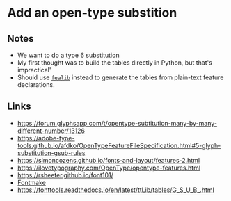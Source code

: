 # Add an open-type substition

## Notes

- We want to do a type 6 substitution
- My first thought was to build the tables directly in Python, but that's impractical'
- Should use [`fealib`](https://fonttools.readthedocs.io/en/latest/feaLib/index.html) instead to generate the tables from plain-text feature declarations.

## Links

- https://forum.glyphsapp.com/t/opentype-subtitution-many-by-many-different-number/13126
- https://adobe-type-tools.github.io/afdko/OpenTypeFeatureFileSpecification.html#5-glyph-substitution-gsub-rules
- https://simoncozens.github.io/fonts-and-layout/features-2.html
- https://ilovetypography.com/OpenType/opentype-features.html
- https://rsheeter.github.io/font101/
- [Fontmake](https://github.com/googlefonts/fontmake)
- https://fonttools.readthedocs.io/en/latest/ttLib/tables/G_S_U_B_.html
